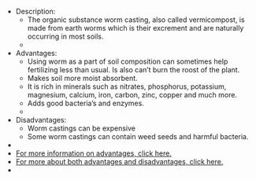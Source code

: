 - Description:
	- The organic substance worm casting, also called vermicompost, is made from earth worms which is their  excrement and are naturally occurring in most soils.
	-
- Advantages:
	- Using worm as a part of soil composition can sometimes help fertilizing less than usual. Is also can’t burn the roost of the plant.
	- Makes soil more moist absorbent.
	- It is rich in minerals such as nitrates, phosphorus, potassium, magnesium, calcium, iron, carbon, zinc, copper and much more.
	- Adds good bacteria’s and enzymes.
	-
- Disadvantages:
	- Worm castings can be expensive
	- Some worm castings can contain weed seeds and harmful bacteria.
-
- [For more information on advantages, click here.](https://www.planetnatural.com/worm-castings-benefits/)
- [For more about both advantages and disadvantages, click here.](https://helpmecompost.com/vermicompost/disadvantages-of-worm-castings/)
-